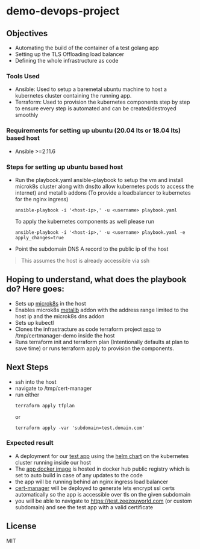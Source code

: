 # demo-devops-project

## Objectives

-  Automating the build of the container of a test golang app
-  Setting up the TLS Offloading load balancer
-  Defining the whole infrastructure as code

### Tools Used
- Ansible: Used to setup a baremetal ubuntu machine to host a kubernetes cluster containing the running app.
- Terraform: Used to provision the kubernetes components step by step to ensure every step is automated and can be created/destroyed smoothly

### Requirements for setting up ubuntu (20.04 lts or 18.04 lts) based host 
- Ansible >=2.11.6
### Steps for setting up ubuntu based host 
- Run the playbook.yaml ansible-playbook to setup the vm and install microk8s cluster along with dns(to allow kubernetes pods to access the internet) and metallb addons (To provide a loadbalancer to kubernetes for the nginx ingress)
    ```
    ansible-playbook -i '<host-ip>,' -u <username> playbook.yaml 
    ```
    
    To apply the kubernetes components as well please run
    ```
    ansible-playbook -i '<host-ip>,' -u <username> playbook.yaml -e apply_changes=true
    ```
- Point the subdomain DNS A record to the public ip of the host

> This assumes the host is already accessible via ssh

## Hoping to understand, what does the playbook do? Here goes:
- Sets up [microk8s](https://microk8s.io/) in the host
- Enables microk8s [metallb](https://metallb.universe.tf/) addon with the address range limited to the host ip and the microk8s dns addon
- Sets up kubectl
- Clones the infrastracture as code terraform project [repo](https://github.com/ahsang/certmanager-demo) to /tmp/certmanager-demo inside the host
- Runs terraform init and terraform plan (Intentionally defaults at plan to save time) or runs terraform apply to provision the components.


## Next Steps
- ssh into the host
- navigate to /tmp/cert-manager
- run either
    ```
    terraform apply tfplan
    ```
    or 
    ```
    terraform apply -var 'subdomain=test.domain.com'

### Expected result
- A deployment for our [test app](https://github.com/ahsang/golang-cicd) using the [helm chart](https://github.com/ahsang/certmanager-demo/tree/master/outyet) on the kubernetes cluster running inside our host
- The [app docker image](https://hub.docker.com/repository/docker/ahsangondal/golang-cicd) is hosted in docker hub public registry which is set to auto build in case of any updates to the code
- the app will be running behind an nginx ingress load balancer
- [cert-manager](https://cert-manager.io/) will be deployed to generate lets encrypt ssl certs automatically so the app is accessible over tls on the given subdomain
- you will be able to navigate to https://test.zeezouworld.com (or custom subdomain) and see the test app with a valid certificate



## License

MIT

